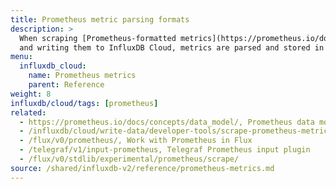 ```yaml
---
title: Prometheus metric parsing formats
description: >
  When scraping [Prometheus-formatted metrics](https://prometheus.io/docs/concepts/data_model/)
  and writing them to InfluxDB Cloud, metrics are parsed and stored in InfluxDB in different formats.
menu:
  influxdb_cloud:
    name: Prometheus metrics
    parent: Reference
weight: 8
influxdb/cloud/tags: [prometheus]
related:
  - https://prometheus.io/docs/concepts/data_model/, Prometheus data model
  - /influxdb/cloud/write-data/developer-tools/scrape-prometheus-metrics/
  - /flux/v0/prometheus/, Work with Prometheus in Flux
  - /telegraf/v1/input-prometheus, Telegraf Prometheus input plugin
  - /flux/v0/stdlib/experimental/prometheus/scrape/
source: /shared/influxdb-v2/reference/prometheus-metrics.md
---
```


<!-- The content of this file is at 
// SOURCE content/shared/influxdb-v2/reference/prometheus-metrics.md-->